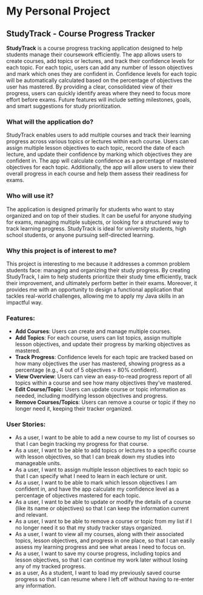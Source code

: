 # My Personal Project
##  StudyTrack - Course Progress Tracker

**StudyTrack** is a course progress tracking application designed to help students manage their coursework efficiently. The app allows users to create courses, add topics or lectures, and track their confidence levels for each topic. For each topic, users can add any number of lesson objectives and mark which ones they are confident in. Confidence levels for each topic will be automatically calculated based on the percentage of objectives the user has mastered. By providing a clear, consolidated view of their progress, users can quickly identify areas where they need to focus more effort before exams. Future features will include setting milestones, goals, and smart suggestions for study prioritization.

### What will the application do?
StudyTrack enables users to add multiple courses and track their learning progress across various topics or lectures within each course. Users can assign multiple lesson objectives to each topic, record the date of each lecture, and update their confidence by marking which objectives they are confident in. The app will calculate confidence as a percentage of mastered objectives for each topic. Additionally, the app will allow users to view their overall progress in each course and help them assess their readiness for exams.

### Who will use it?
The application is designed primarily for students who want to stay organized and on top of their studies. It can be useful for anyone studying for exams, managing multiple subjects, or looking for a structured way to track learning progress. StudyTrack is ideal for university students, high school students, or anyone pursuing self-directed learning.

### Why this project is of interest to me?
This project is interesting to me because it addresses a common problem students face: managing and organizing their study progress. By creating StudyTrack, I aim to help students prioritize their study time efficiently, track their improvement, and ultimately perform better in their exams. Moreover, it provides me with an opportunity to design a functional application that tackles real-world challenges, allowing me to apply my Java skills in an impactful way.

### Features:
- **Add Courses**: Users can create and manage multiple courses.
- **Add Topics**: For each course, users can list topics, assign multiple lesson objectives, and update their progress by marking objectives as mastered.
- **Track Progress**: Confidence levels for each topic are tracked based on how many objectives the user has mastered, showing progress as a percentage (e.g., 4 out of 5 objectives = 80% confident).
- **View Overview**: Users can view an easy-to-read progress report of all topics within a course and see how many objectives they’ve mastered.
- **Edit Course/Topic:** Users can update course or topic information as needed, including modifying lesson objectives and progress.
- **Remove Courses/Topics**: Users can remove a course or topic if they no longer need it, keeping their tracker organized.

### User Stories:
- As a user, I want to be able to add a new course to my list of courses so that I can begin tracking my progress for that course.
- As a user, I want to be able to add topics or lectures to a specific course with lesson objectives, so that I can break down my studies into manageable units.
- As a user, I want to assign multiple lesson objectives to each topic so that I can specify what I need to learn in each lecture or unit.
- As a user, I want to be able to mark which lesson objectives I am confident in, and have the app calculate my confidence level as a percentage of objectives mastered for each topic.
- As a user, I want to be able to update or modify the details of a course (like its name or objectives) so that I can keep the information current and relevant.
- As a user, I want to be able to remove a course or topic from my list if I no longer need it so that my study tracker stays organized.
- As a user, I want to view all my courses, along with their associated topics, lesson objectives, and progress in one place, so that I can easily assess my learning progress and see what areas I need to focus on.
- As a user, I want to save my course progress, including topics and lesson objectives, so that I can continue my work later without losing any of my tracked progress.
- as a user, As a student, I want to load my previously saved course progress so that I can resume where I left off without having to re-enter any information.